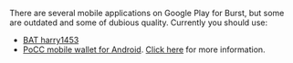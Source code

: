 There are several mobile applications on Google Play for Burst, but some are outdated and some of dubious quality. Currently you should use:

- [BAT harry1453](https://play.google.com/store/apps/details?id=com.harrysoft.burstcoinexplorer)
- [PoCC mobile wallet for Android](https://play.google.com/store/apps/developer?id=PoC+Consortium). [Click here](pocc-mobile-app.md) for more information.
